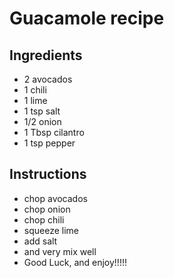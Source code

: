 # Guacamole recipe


## Ingredients

- 2 avocados
- 1 chili
- 1 lime
- 1 tsp salt
- 1/2 onion
- 1 Tbsp cilantro
- 1 tsp pepper


## Instructions

- chop avocados
- chop onion
- chop chili
- squeeze lime
- add salt
- and very mix well
- Good Luck, and enjoy!!!!!
